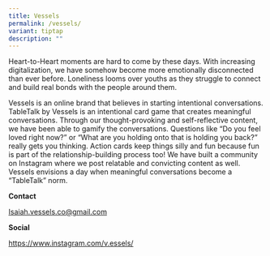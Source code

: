 ```yaml
---
title: Vessels
permalink: /vessels/
variant: tiptap
description: ""
---
```

<p>Heart-to-Heart moments are hard to come by these days. With increasing
digitalization, we have somehow become more emotionally disconnected than
ever before. Loneliness looms over youths as they struggle to connect and
build real bonds with the people around them.&nbsp;</p>
<p>Vessels is an online brand that believes in starting intentional conversations.
TableTalk by Vessels is an intentional card game that creates meaningful
conversations. Through our thought-provoking and self-reflective content,
we have been able to gamify the conversations. Questions like “Do you feel
loved right now?” or “What are you holding onto that is holding you back?”
really gets you thinking. Action cards keep things silly and fun because
fun is part of the relationship-building process too! We have built a community
on Instagram where we post relatable and convicting content as well. Vessels
envisions a day when meaningful conversations become a “TableTalk” norm.</p>
<p></p>
<p><strong>Contact</strong>
</p>
<p><a href="mailto:Isaiah.vessels.co@gmail.com" rel="noopener noreferrer nofollow" target="_blank">Isaiah.vessels.co@gmail.com</a>
</p>
<p><strong>Social</strong>
</p>
<p><a href="https://www.instagram.com/v.essels/" rel="noopener noreferrer nofollow" target="_blank">https://www.instagram.com/v.essels/</a>
</p>
<p>
<br>
</p>
